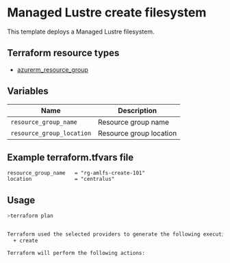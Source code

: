 # Managed Lustre create filesystem
This template deploys a Managed Lustre filesystem.

## Terraform resource types
- [azurerm_resource_group](https://registry.terraform.io/providers/hashicorp/azurerm/latest/docs/resources/resource_group)

## Variables

| Name | Description |
|-|-|
| `resource_group_name` | Resource group name |
| `resource_group_location` | Resource group location |

## Example terraform.tfvars file
```
resource_group_name   = "rg-amlfs-create-101"
location              = "centralus"

```

## Usage

```bash
>terraform plan


Terraform used the selected providers to generate the following execution plan. Resource actions are indicated with the following symbols:
  + create

Terraform will perform the following actions:

```

